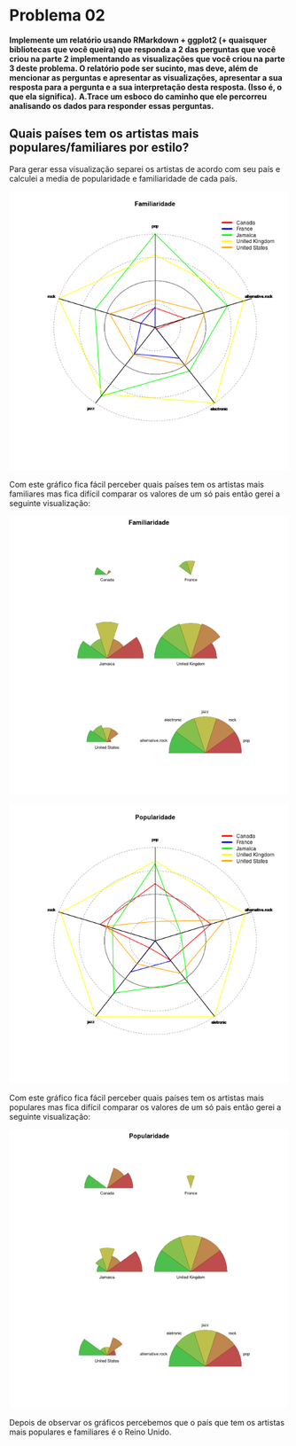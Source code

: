 Problema 02
========================================================
**Implemente um relatório usando RMarkdown + ggplot2 (+ quaisquer bibliotecas que você queira) que responda a 2 das perguntas que você criou na parte 2 implementando as visualizações que você criou na parte 3 deste problema. O relatório pode ser sucinto, mas deve, além de mencionar as perguntas e apresentar as visualizações, apresentar a sua resposta para a pergunta e a sua interpretação desta resposta. (Isso é, o que ela significa).**
**A.Trace um esboco do caminho que ele percorreu analisando os dados para responder essas perguntas.**

Quais países tem os artistas mais populares/familiares por estilo?
--------------------------------------------------------
Para gerar essa visualização separei os artistas de acordo com seu país e calculei a media de popularidade e familiaridade de cada país.


![plot of chunk unnamed-chunk-3](figure/unnamed-chunk-3-1.png) 

Com este gráfico fica fácil perceber quais países tem os artistas mais familiares mas fica difícil comparar os valores de um só pais então gerei a seguinte visualização:

![plot of chunk unnamed-chunk-4](figure/unnamed-chunk-4-1.png) 

![plot of chunk unnamed-chunk-5](figure/unnamed-chunk-5-1.png) 

Com este gráfico fica fácil perceber quais países tem os artistas mais populares mas fica difícil comparar os valores de um só pais então gerei a seguinte visualização:

![plot of chunk unnamed-chunk-6](figure/unnamed-chunk-6-1.png) 

Depois de observar os gráficos percebemos que o país que tem os artistas mais populares e familiares é o Reino Unido.


